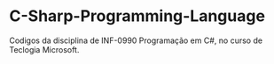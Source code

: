 # C-Sharp-Programming-Language
Codigos da disciplina de INF-0990 Programação em C#, no curso de Teclogia Microsoft.
